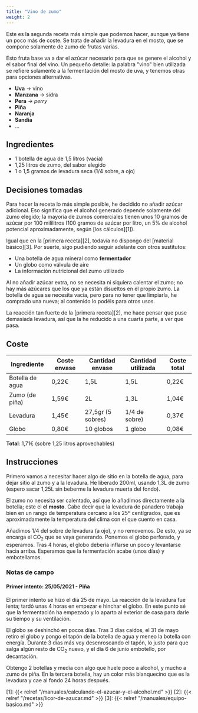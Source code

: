 ```yaml
---
title: "Vino de zumo"
weight: 2
---
```


Este es la segunda receta más simple que podemos hacer, aunque ya tiene un
poco más de coste. Se trata de añadir la levadura en el mosto, que se compone
solamente de zumo de frutas varias.

Esto fruta base va a dar el azúcar necesario para que se genere el alcohol
y el sabor final del vino. Un pequeño detalle: la palabra "vino" bien utilizada
se refiere solamente a la fermentación del mosto de uva, y tenemos otras para
opciones alternativas.

* **Uva** &rarr; vino
* **Manzana** &rarr; sidra
* **Pera** &rarr; *perry*
* **Piña**
* **Naranja**
* **Sandía**
* ...

## Ingredientes

* 1 botella de agua de 1,5 litros (vacía)
* 1,25 litros de zumo, del sabor elegido
* 1 o 1,5 gramos de levadura seca (1/4 sobre, a ojo)

## Decisiones tomadas

Para hacer la receta lo más simple posible, he decidido no añadir azúcar adicional.
Eso significa que el alcohol generado depende solamente del zumo elegido; la mayoría
de zumos comerciales tienen unos 10 gramos de azúcar por 100 mililitros (100 gramos
de azúcar por litro, un 5% de alcohol potencial aproximadamente, según [los cálculos][1]).

Igual que en la [primera receta][2], todavía no dispongo del [material básico][3].
Por suerte, sigo pudiendo seguir adelante con otros sustitutos:

* Una botella de agua mineral como **fermentador**
* Un globo como válvula de aire
* La información nutricional del zumo utilizado

Al no añadir azúcar extra, no se necesita ni siquiera calentar el zumo; no hay más
azúcares que los que ya están disueltos en el propio zumo. La botella de agua se
necesita vacía, pero para no tener que limpiarla, he comprado una nueva; al contenido
lo podéis para otros usos.

La reacción tan fuerte de la [primera receta][2], me hace pensar que puse demasiada
levadura, así que la he reducido a una cuarta parte, a ver que pasa.

## Coste

| Ingrediente     | Coste envase | Cantidad envase   | Cantidad utilizada | Coste total |
|-----------------|--------------|-------------------|--------------------|-------------|
| Botella de agua | 0,22€        | 1,5L              | 1,5L               | 0,22€       |
| Zumo (de piña)  | 1,59€        | 2L                | 1,3L               | 1,04€       |
| Levadura        | 1,45€        | 27,5gr (5 sobres) | 1/4 de sobre)      | 0,37€       |
| Globo           | 0,80€        | 10 globos         | 1 globo            | 0,08€       |

**Total**: 1,71€ (sobre 1,25 litros aprovechables)

## Instrucciones

Primero vamos a necesitar hacer algo de sitio en la botella de agua, para dejar
sitio al zumo y a la levadura. He liberado 200ml, usando 1,3L de zumo (espero sacar
1,25L sin beberme la levadura muerta del fondo).

El zumo no necesita ser calentado, así que lo añadimos directamente a la botella;
este el **el mosto**. Cabe decir que la levadura de panadero trabaja bien en un
rango de temperatura cercano a los 25º centígrados, que es aproximadamente la
temperatura del clima con el que cuento en casa.

Añadimos 1/4 del sobre de levadura (a ojo), y no removemos. De esto, ya se encarga
el CO<sub>2</sub> que se vaya generando. Ponemos el globo perforado, y esperamos.
Tras 4 horas, el globo debería inflarse un poco y levantarse hacia arriba. Esperamos
que la fermentación acabe (unos días) y embotellamos.

### Notas de campo

#### Primer intento: 25/05/2021 - Piña

El primer intento se hizo el día 25 de mayo. La reacción de la levadura fue lenta;
tardó unas 4 horas en empezar e hinchar el globo. En este punto sé que la fermentación
ha empezado y lo aparto al exterior de casa para darle su tiempo y su ventilación.

El globo se deshinchó en pocos días. Tras 3 días caídos, el 31 de mayo retiro el globo
y pongo el tapón de la botella de agua y meneo la botella con energía. Durante 3 días
más voy desenroscando el tapón, lo justo para que salga algún resto de CO<sub>2</sub>
nuevo, y el día 6 de junio embotello, por decantación.

Obtengo 2 botellas y media con algo que huele poco a alcohol, y mucho a zumo de piña.
En la tercera botella, hay un color más blanquecino que es la levadura y cae al fondo
24 horas después.

[1]: {{< relref "/manuales/calculando-el-azucar-y-el-alcohol.md" >}}
[2]: {{< relref "/recetas/licor-de-azucar.md" >}}
[3]: {{< relref "/manuales/equipo-basico.md" >}}
